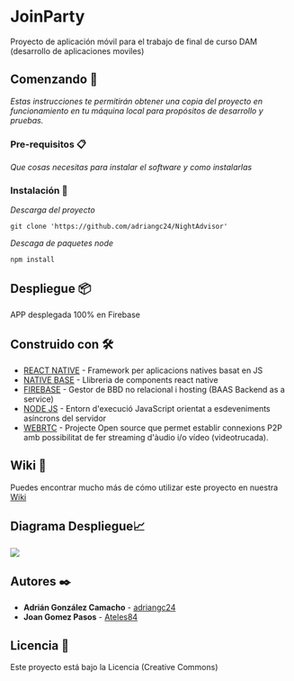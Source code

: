# JoinParty
Proyecto de aplicación móvil para el trabajo de final de curso DAM (desarrollo de aplicaciones moviles)

## Comenzando 🚀

_Estas instrucciones te permitirán obtener una copia del proyecto en funcionamiento en tu máquina local para propósitos de desarrollo y pruebas._

### Pre-requisitos 📋

_Que cosas necesitas para instalar el software y como instalarlas_

### Instalación 🔧

_Descarga del proyecto_

```
git clone 'https://github.com/adriangc24/NightAdvisor'
```

_Descaga de paquetes node_

```
npm install
```

## Despliegue 📦

APP desplegada 100% en Firebase

## Construido con 🛠️

* [REACT NATIVE](https://reactnative.dev/) - Framework per aplicacions natives basat en JS
* [NATIVE BASE](https://nativebase.io/) - Llibreria de components react native
* [FIREBASE](https://firebase.google.com/?hl=es) - Gestor de BBD no relacional i hosting (BAAS Backend as a service)
* [NODE JS](https://nodejs.org/es/) - Entorn d'execució JavaScript orientat a esdeveniments asíncrons del servidor
* [WEBRTC](https://webrtc.org/) - Projecte Open source que permet establir connexions P2P amb possibilitat de fer streaming d'àudio i/o vídeo (videotrucada).

## Wiki 📖

Puedes encontrar mucho más de cómo utilizar este proyecto en nuestra [Wiki](https://github.com/adriangc24/NightAdvisor/wiki/BACKLOG-SPRINT-%231)

## Diagrama Despliegue📈 
![](https://i.ibb.co/SyDXQ91/Deployment-1.png)

## Autores ✒️

* **Adrián González Camacho** - [adriangc24](https://github.com/adriangc24)
* **Joan Gomez Pasos** - [Ateles84](https://github.com/Ateles84)

## Licencia 📄

Este proyecto está bajo la Licencia (Creative Commons)
